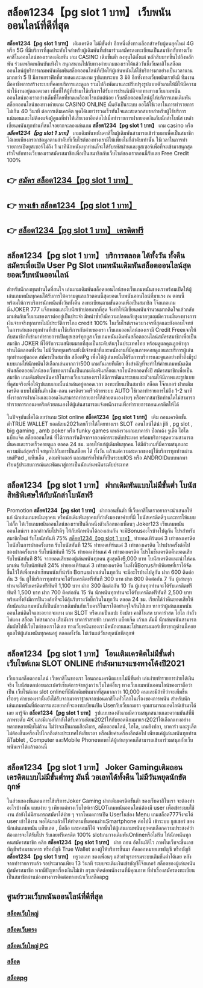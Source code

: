 # สล็อต1234【pg slot 1 บาท】  เว็บพนันออนไลน์ที่ดีที่สุด

**สล็อต1234【pg slot 1 บาท】** เติมเครดิต ไม่มีขั้นต่ำ  อีกหนึ่งสิ่งทางเลือกสำหรับผู้คนยุคใหม่ 4G หรือ 5G ที่มีบริการที่สุดประทับใจสำหรับผู้เดิมพันที่เข้ามาร่วมสมัครลงทะเบียนเป็นสมาชิกกับทางเว็บคาสิโนออนไลน์ของเราลงเดิมพัน เกม CASINO  เติมขั้นต่ำ ลงทุนได้ตั้งแต่ หลักสิบบาทขึ้นไปถึงหลักพัน ร่วมเพลิดเพลินบันเทิงใจ สนุกสนานไปกับทางค่ายเกมของเราได้แล้ววันนี้เว็บคาสิโนสล็อตออนไลน์ผู้บริการเกมพนันเดิมพันสล็อตออนไลน์ที่เปิดให้ผู้เล่นพนันได้ใช้บริการมาอย่างเป็นเวลานานมากกว่า 5 ปี มีภาพกราฟิกที่สวยสดและงดงาม รูปแบบระบบ 3 มิติ
อีกทั้งทางเว็บพนันเรายังมี ทีมงานมืออาชีพการสร้างระบบที่คอยบริการและดูแล  รวมไปถึงพัฒนาและปรับปรุงรูปแบบตัวเกมให้มีให้มีความน่าใช้งานอยู่ตลอดเวลา เพื่อที่ให้ผู้ที่เข้ามาใช้บริการได้รับการปรนนิบัติจากทางทางเว็บเกมพนันออนไลน์ของเราอย่างเต็มที่โดยที่ขาดเหลืออะไรแม้แต่น้อย เว็บสล็อตออนไลน์ผู้ให้บริการเกมเดิมพันสล็อตออนไลน์ของทางค่ายเกม CASINO ONLINE นั้นยังเป็นระบบ ออโต้ใช้เวลาในการทำรายการไม่เกิน 40 วินาที ต่อการเติมเครดิต พูดได้เลยว่ารวดเร็วทันใจและสะดวกสบายสำหรับผู้ใช้บริการแน่นอนและไม่ต้องแจ้งผู้ดูแลที่ทำให้เสียเวลาอีกต่อไปเมื่อทำรายการฝากยอดเงินกับนักล่าโบนัส
เหล่าเซียนพนันทุกท่านที่สนใจอยากจะลองเล่นเกม **สล็อต1234【pg slot 1 บาท】** เกม casino  หรือ ***สล็อต1234【pg slot 1 บาท】*** เกมเดิมพันพนันคาสิโนผู้เดิมพันสามารถเข้าร่วมมาเพื่อเป็นสมาชิกได้เลยเพียงกรอกข้อมูลตามลำดับที่เว็บไซต์ของทางเรามีให้เพียงไม่กี่ลำดับเท่านั้น ใช้เวลาในการทำรายการเปิดยูสเซอร์ไม่ถึง 1 นาทีนักพนันทุกท่านก็จะได้รับรหัสผ่านและยูสเซอร์เพื่อที่จะเข้ามาสนุกสุดเร้าใจกับทางเว็บของเราสมัครสมาชิกเพื่อเป็นสมาชิกกับเว็บไซต์ของเราตอนนี้รับเลย Free Credit 100%

## 👉 [สมัคร สล็อต1234【pg slot 1 บาท】](https://archa888.com/)
## 👉 [ทางเข้า สล็อต1234【pg slot 1 บาท】](https://archa888.com/)
## 👉 [สล็อต1234【pg slot 1 บาท】 เครดิตฟรี](https://archa888.com/)

## สล็อต1234【pg slot 1 บาท】 บริการตลอด ได้ทั้งวัน ทั้งคืนสมัครเพื่อเปิด User  Pg Slot เกมพนันเดิมพันสล็อตออนไลน์สุดยอดเว็บพนันออนไลน์

สำหรับนักลงทุนท่านใดที่สนใจ เล่นเกมเดิมพันสล็อตออนไลน์ของเว็บเกมพนันของเราพร้อมเปิดให้ผู้เล่นเกมพนันทุกคนได้รับการให้ความดูแลแล้วตอนนี้สุดยอดเว็บพนันออนไลน์ที่มาแรง ณ ตอนนี้ พร้อมให้การบริการนักพนันทั้งวันทั้งคืน ลงทะเบียนตามขั้นตอนเพื่อเป็นสมาชิก โจ๊กเกอเกมมิ่งJOKER 777 แจ็กพอตและโบนัสเข้าบ่อยมากที่สุด จึงทำให้มีเซียนพนันจำนวนมากติดใจแล้วกลับมาเล่นกับเว็บเกมของเราต่ออยู่เป็นประจำ มิหนำซ้ำยังมีความปลอดภัยสูงมากๆแถมมีความมั่นคงทางการเงินจ่ายจริงทุกบาทไม่มีประวัติการโกง credit 100% ในเว็บไซต์เราควบวงจรที่สุดและยังตอบโจทย์ในการเล่นของทุกท่านที่เข้ามาใช้บริการกับค่ายของเรา
เว็บเกมออนไลน์ของเรามี Credit Freeแจกให้กับสมาชิกที่เข้ามาทำรายการเปิดยูสเซอร์ทุกยูส เว็บเกมพนันเดิมพันสล็อตออนไลน์สมัครสมาชิกเพื่อเป็นสมาชิก JOKER ที่ได้รับกระแสนิยมมากที่สุดเป็นระดับต้นๆในประเทศไทย พร้อมดูแลคุณลูกค้าทุกท่านได้ตลอดทั้งวัน ไม่มีวันหยุดพร้อมยังมีเจ้าหน้าที่และพนักงานที่มีคุณภาพคอยดูแลและบริการผู้เล่นทุกท่านอยู่ตลอด สมัครเป็นสมาชิก สล็อตPg เพื่อให้ผู้เล่นพนันได้รับการบริการและดูแลอย่างทั่วถึงมีรูปแบบเกมให้นักพนันได้เลือกเล่นมากกว่า500 เกมกันเลยทีเดียว
สิ่งสำคัญที่จะทำให้ค่ายเกมพนันเดิมพันสล็อตออนไลน์ของเว็บของเรานั้นเป็นเกมเดิมพันสล็อตแจกโบนัสตลอดทั้งปี สมัครสมาชิกเพื่อเป็นสมาชิก  เกมเดิมพันพนันคาสิโนทางเว็บเกมของเราได้มีการพัฒนาระบบและตัวเกมให้มีภาพและรูปแบบที่ดูสมจริงเพื่อให้รูปแบบเกมนั้นน่าเล่นอยู่ตลอดเวลา ลงทะเบียนเป็นสมาชิก สล็อต โจ๊กเกอร์ ฝากเติมเครดิต แบบไม่มีขั้นต่ำ เติม-ถอน เครดิตรวดเร็วด้วยระบบ AUTO ใช้เวลาทำรายการไม่ถึง 1-2 นาทีทั้งรายการฝากเงินและถอนเงินสามารถทำรายการได้ด้วยตนเองง่ายๆ หรือหากสมาชิกท่านใดไม่สามารถทำรายการถอนเคดริตด้วยตนเองได้ผู้เล่นสามารถแจ้งพนักงานเพื่อทำรายการถอนเครดิตให้ได้

ในปัจจุบันเชื่อได้เลยว่าเกม Slot online **สล็อต1234【pg slot 1 บาท】** เติม ถอนเครดิตขั้นต่ำTRUE WALLET ยอดนิยม2021เลยก็ว่าได้โดยทางเรา SLOT ออนไลน์ได้นำ  jili , pg slot , big gaming , amb poker หรือ funky games แหล่งรวมเกมบาคาร่า ป๊อกเด้ง รูเล็ต ไฮโล แบ็กแจ๊ค สล็อตออนไลน์ ที่ได้การการันตีจากจากองค์กรระบดับประเทศ พร้อมบริการสุดความสามารถมั่นคงและรวดเร็วคอยดูแล ตลอด 24 ชม. มอบให้แก่ผู้เดิมพันทุกคน ได้มีตัวเกมที่มีความสนุกและความมันส์สุดเร้าใจสนุกไปกับการปั่นสล็อต ได้ ทั้งวัน แล้วแต่ความสะดวกของผู้ใช้บริการทุกท่านผ่านบนiPad , แท็บเล็ต , คอมพิวเตอร์ และสมาร์ทโฟนที่เป็นระบบIOS หรือ ANDROIDแบบพกพา เรียนรู้ประสบการณ์และพัฒนาสู่การเป็นนักเล่นพนันระดับประเทศ

## สล็อต1234【pg slot 1 บาท】 ฝากเดิมพันแบบไม่มีขั้นต่ำ โบนัสสิทธิพิเศษให้กับนักล่าโบนัสฟรี

 Promotion  **สล็อต1234【pg slot 1 บาท】** ฝากถอนขั้นต่ำ ที่เว็บคาสิโนเราอยากจะนำเสนอให้แก่  นักเล่นเกมพนันทุกคน หรือนักเดิมพันทุกคนที่กำลังมองหาค่ายที่มี โบนัสเครดิตดีๆ และการให้แบบไม่กั๊ก ให้เว็บเกมพนันออนไลน์ของเราเป็นอีกหนึ่งตัวเลือกของเพื่อนๆ Joker123 เว็บเกมพนันออนไลน์เรา ขอกล่าวกับโปรดีๆ ให้กับนักพนันได้ลองเล่นกัน จะมีBonusอะไรบ้างไปดูกัน
โปรสำหรับสมาชิกใหม่ รับโบนัสทันที 75% [สล็อต1234【pg slot 1 บาท】](https://archa888.com/) ทำยอดเทิร์นแค่ 3 เท่าของเครดิต
โบนัสในการฝากครั้งแรก รับโบนัสทันที 12% ทำยอดเทิร์นแค่ 3 เท่าของเครดิต
โปรฝากครั้งต่อไปของฝากครั้งแรก รับโบนัสทันที 15% ทำยอดเทิร์นแค่ 4 เท่าของเครดิต
โปรโมชั่นเครดิตคืนยอดเสีย รับโบนัสทันที 8% จากยอดเสียของผู้เล่นพนันทุกคน สูงสุดถึง6,000 บาท
โบนัสเครดิตแนะนำให้คนมาเล่น รับโบนัสทันที 24% ทำยอดเทิร์นแค่ 3 เท่าของเครดิต
ในทั้งนี้Bonusสิทธิพิเศษที่เราได้จัดขึ้นไว้ให้เพื่อเหล่าเซียนพนันที่น่ารัก Bonusฝากเล่นในทุกวัน จะมีอะไรบ้างไปดูกัน
ฝาก 600 ติดต่อกัน 3 วัน ผู้ใช้บริการทุกท่านจะได้รับเครดิตฟรีทันที 300 บาท
ฝาก 800 ติดต่อกัน 7 วัน ผู้เล่นทุกท่านจะได้รับเครดิตฟรีทันที 1,100 บาท
ฝาก 300 ติดต่อกัน 10 วัน ผู้เล่นทุกท่านจะได้รับเครดิตฟรีทันที 1,500 บาท
ฝาก 700 ติดต่อกัน 15 วัน นักพนันทุกท่านจะได้รับเครดิตฟรีทันที 2,500 บาท
พร้อมทั้งยังมีการปั่นวงล้อที่จะได้ลุ้นรับรางวัลบิ๊กวินในทุกวัน ตลอด 24 ชม. เรียกได้ว่าคืนยอดเสียให้กับนักเล่นเกมพนันที่เป็นนักวางเดิมพันกับเว็บคาสิโนเราได้อย่างจุใจกันไปเลย หากว่าผู้เล่นเกมพนันออนไลน์ติดใจและอยากจะแทง เกม SLOT หรือเกมปั่นแปะ ยิงปลา คาสิโนสด บาคาร่าสด ไฮโล กำถั่ว ไพ่แคง สล็อต ไพ่สามกอง เสือมังกร บาคาร่าสายฟ้า บาคาร่า แบ็คแจ๊ค เก้าเก ดัมมี่ นักเล่นพนันสามารถสัมผัสไปที่เว็บไซต์ของเราได้เลย ทางเว็บพนันของเรามีพนักงานและโปรแกรมเมอร์เชี่ยวชาญด้านนี้คอยดูแลให้ผู้เล่นพนันทุกคนอยู่ ตลอดทั้งวัน ไม่เว้นแต่วันหยุดนักขัตฤกษ์

## สล็อต1234【pg slot 1 บาท】 โอนเติมเครดิตไม่มีขั้นต่ำ  เว็บไซต์เกม SLOT ONLINE กำลังมาแรงแซงทางโค้งปี2021

เว็บเกมสล็อตออนไลน์ เว็บคาสิโนของเรา โอนถอนเครดิตแบบไม่มีขั้นต่ำ เล่นง่ายทำรายการง่ายได้เงินจริง โบนัสแตกบ่อยและเปอร์เซ็นต์การจ่ายสูงกว่าเว็บไซต์อื่นๆ ทางเว็บเกมพนันออนไลน์ของเราถือว่าเป็น เว็บไซต์เกม slot onlineที่มีนักเดิมพันมากที่สุดมากกว่า 10,000 คนและมีถ้าทีว่าจะเพิ่มขึ้นเรื่อยๆ ค่ายของเรานั้นยังได้รับจากมาตราฐานจากบ่อนคาสิโนทั่วโลกในเรื่องของการพนัน สำหรับนักเล่นเกมพนันที่ต้องการและอยากที่จะลงทะเบียนเปิด Userกับเว็บเกมเรา คุณสามารถแอดไลน์เข้ามาได้เลย
	มารู้จัก **สล็อต1234【pg slot 1 บาท】** รูปแบบของตัวเกมมีความสนุกสนานและความมันส์ที่มีภาพระดับ 4K และมีเกมที่กำลังได้รับความนิยม2021ให้กับยอดนิยมมาแรง2021ได้เลือกแทงอย่างหลากหลายนับไม่ถ้วน  ไม่ว่าจะเป็นเกมเสือมังกร, สล็อตออนไลน์, ไฮโล, เกมยิงปลา, บาคาร่า และรูเล็ต ไม่ต้องขึ้นเครื่องไปไกลถึงต่างประเทศให้เสียเวลา หรือเสียค่าเครื่องอีกต่อไป เพียงแค่ผู้เล่นพนันทุกท่านมีTablet , Computer และMobile Phoneพกพาได้ผู้เล่นทุกคนก็สามารถเข้ามาร่วมสนุกกัลเว็บพนันเราได้แล้วตอนนี้

## สล็อต1234【pg slot 1 บาท】 Joker Gamingเติมถอน เครดิตแบบไม่มีขั้นต่ำทรู มันนี่ วอเลทได้ทั้งคืน ไม่มีวันหยุดนักขัตฤกษ์

ในส่วนของขั้นตอนการใช้บริการJoker Gaming ฝากเติมเครดิตขั้นต่ำ ของเว็บคาสิโนเรา จะต้องทำอะไรบ้างนั้น แบบง่าย ๆ เพียงแค่ทางเว็บไซต์เราSLOTเกมพนันออนไลน์ต้องมี user เพื่อเข้าระบบใช้งาน ถ้ายังไม่มีสามารถสมัครได้ง่าย ๆ จากโหมดการเปิด Userในช่อง Menu เกมสล็อต777จึงจะได้ user เข้าใช้งาน พอได้มาแล้วก็ให้ทำตามขั้นตอนผ่านSmartphone ต่อไปนี้
เข้าระบบ ยูสเซอร์  ของนักเล่นเกมพนัน แท็บเลต , มือถือ และคอมก็ได้
จากนั้นให้ผู้เล่นเกมพนันทุกคนเลือกความประสงค์ว่า ต้องการจะได้รับโปร รับเลยฟรีเครดิต 100% slotเกมวางเดิมพันOnlineหรือไม่รับ
ให้นักพนันทุกคนสมัครสมาชิก คลิก **สล็อต1234【pg slot 1 บาท】** ฝาก ถอน  อัตโนมัติไว ภาพในเว็บจะขึ้นเลขบัญชีพร้อมธนาคาร หรือบัญชี True Wallet ของผู้ให้บริการขึ้นมา
คัดลอกหมายเลขบัญชี หรือบัญชี **สล็อต1234【pg slot 1 บาท】** ทรูวอเลท ของเพื่อนๆ แล้วทำธุรกรรมระบบเติมขั้นต่ำได้เลย
หลังจากทำรายการแล้ว รอประมาณเพียง 13 วินาที ระบบจะเติมเงินเข้าบัญชีโจ๊กเกอร์ สล็อตของผู้เล่นพนันผู้สมัครสมาชิก
หากมีปัญหาเรื่องเงินไม่เข้า กรุณาติดต่อพนักงานที่มีคุณภาพ ที่ทำเรื่องสมัครลงทะเบียนเป็นสมาชิกผ่านช่องทางการติดต่อทางหน้าเว็บสล็อตpg

## ศูนย์รวมเว็บพนันออนไลน์ที่ดีที่สุด

### [สล็อตเว็บใหญ่](https://archa888.com/)
### [สล็อตเว็บตรง](https://slot168boy.com/)
### [สล็อตเว็บใหญ่ PG](https://archa888.com/)
### [สล็อต](https://atom.io/themes/%E0%B8%AA%E0%B8%A5%E0%B9%87%E0%B8%AD%E0%B8%95%E3%80%90%E0%B9%80%E0%B8%A7%E0%B9%87%E0%B8%9A%20%E0%B8%AA%E0%B8%A5%E0%B9%87%E0%B8%AD%E0%B8%95%20%E0%B8%AD%E0%B8%AD%E0%B8%99%E0%B9%84%E0%B8%A5%E0%B8%99%E0%B9%8C%20%E0%B8%AD%E0%B8%B1%E0%B8%99%E0%B8%94%E0%B8%B1%E0%B8%9A%201%E3%80%91)
### [สล็อตpg](https://atom.io/themes/%E0%B8%AA%E0%B8%A5%E0%B9%87%E0%B8%AD%E0%B8%95pg%E3%80%90pg%20slot%201%20%E0%B8%9A%E0%B8%B2%E0%B8%97%E3%80%91)
